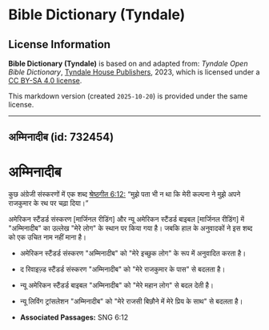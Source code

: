 # Bible Dictionary (Tyndale)

## License Information

**Bible Dictionary (Tyndale)** is based on and adapted from: _Tyndale Open Bible Dictionary_, [Tyndale House Publishers](https://tyndaleopenresources.com/), 2023, which is licensed under a [CC BY-SA 4.0 license](https://creativecommons.org/licenses/by-sa/4.0/legalcode.en).

This markdown version (created `2025-10-20`) is provided under the same license.



--------------------------------

## अम्मिनादीब (id: 732454)

अम्मिनादीब
==========

कुछ अंग्रेजी संस्करणों में एक शब्द [श्रेष्ठगीत 6:12:](https://ref.ly/Song6:12) “मुझे पता भी न था कि मेरी कल्पना ने मुझे अपने राजकुमार के रथ पर चढ़ा दिया।”

अमेरिकन स्टैंडर्ड संस्करण \[मार्जिनल रीडिंग] और न्यू अमेरिकन स्टैंडर्ड बाइबल \[मार्जिनल रीडिंग] में "अम्मिनादीब" का उल्लेख "मेरे लोग" के स्थान पर किया गया है। जबकि हाल के अनुवादकों ने इस शब्द को एक उचित नाम नहीं माना है।

* अमेरिकन स्टैंडर्ड संस्करण "अम्मिनादीब" को "मेरे इच्छुक लोग" के रूप में अनुवादित करता है।
* द रिवाइज़्ड स्टैंडर्ड संस्करण "अम्मिनादीब" को "मेरे राजकुमार के पास" से बदलता है।
* न्यू अमेरिकन स्टैंडर्ड बाइबल "अम्मिनादीब" को "मेरे महान लोग" से बदल देती है।
* न्यू लिविंग ट्रांसलेशन "अम्मिनादीब" को "मेरे राजसी बिछौने में मेरे प्रिय के साथ" से बदलता है।

* **Associated Passages:** SNG 6:12

